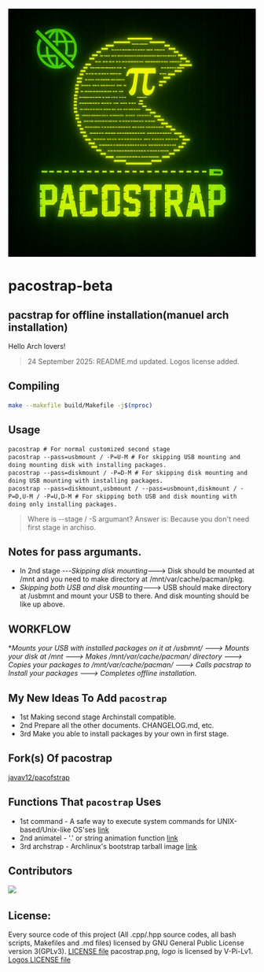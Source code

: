 ![pacostrap logo](pacostrap.png)

# pacostrap-beta
## pacstrap for offline installation(manuel arch installation)

Hello Arch lovers!
> 24 September 2025: README.md updated. Logos license added.

## Compiling
```bash
make --makefile build/Makefile -j$(nproc) 
```
## Usage
```ArchISO
pacostrap # For normal customized second stage
pacostrap --pass=usbmount / -P=U-M # For skipping USB mounting and doing mounting disk with installing packages.
pacostrap --pass=diskmount / -P=D-M # For skipping disk mounting and doing USB mounting with installing packages.
pacostrap --pass=diskmount,usbmount / --pass=usbmount,diskmount / -P=D,U-M / -P=U,D-M # For skipping both USB and disk mounting with doing only installing packages.
```
> Where is --stage / -S argumant?
> Answer is: Because you don't need first stage in archiso.  

## Notes for pass argumants.
- In 2nd stage ---*Skipping disk mounting*---> Disk should be mounted at /mnt and you need to make directory at /mnt/var/cache/pacman/pkg.
- *Skipping both USB and disk mounting*---> USB should make directory at /usbmnt and mount your USB to there. And disk mounting should be like up above.

## WORKFLOW
**Mounts your USB with installed packages on it at */usbmnt/* ---> Mounts your disk at */mnt* ---> Makes */mnt/var/cache/pacman/* directory ---> Copies your packages to */mnt/var/cache/pacman/* ---> Calls pacstrap to Install your packages ---> Completes offline installation.*


## My New Ideas To Add `pacostrap`
- 1st Making second stage Archinstall compatible.
- 2nd Prepare all the other documents. CHANGELOG.md, etc.
- 3rd Make you able to install packages by your own in first stage.

## Fork(s) Of pacostrap
[javav12/pacofstrap](https://github.com/javav12/pacofstrap)

## Functions That `pacostrap` Uses
- 1st command - A safe way to execute system commands for UNIX-based/Unix-like OS'ses [link](https://gitlab.com/pigames3/command)
- 2nd animatel - '.' or string animation function [link](https://gitlab.com/pigames3/animatel)
- 3rd archstrap - Archlinux's bootstrap tarball image [link](https://github.com/wick3dr0se/archstrap) 

## Contributors

<a href="https://github.com/npc-gnu/pacostrap/graphs/contributors">
  <img src="https://contrib.rocks/image?repo=npc-gnu/pacostrap" />
</a>

## License:
Every source code of this project (All .cpp/.hpp source codes, all bash scripts, Makefiles and .md files) licensed by GNU General Public License version 3(GPLv3). [LICENSE file](https://github.com/npc-gnu/pacostrap/blob/ArchISO_Edition/LICENSE)
pacostrap.png, *logo* is licensed by V-Pi-Lv1. [Logos LICENSE file](https://github.com/npc-gnu/pacostrap/blob/ArchISO_Edition/LOGOS_LICENSE.md)


